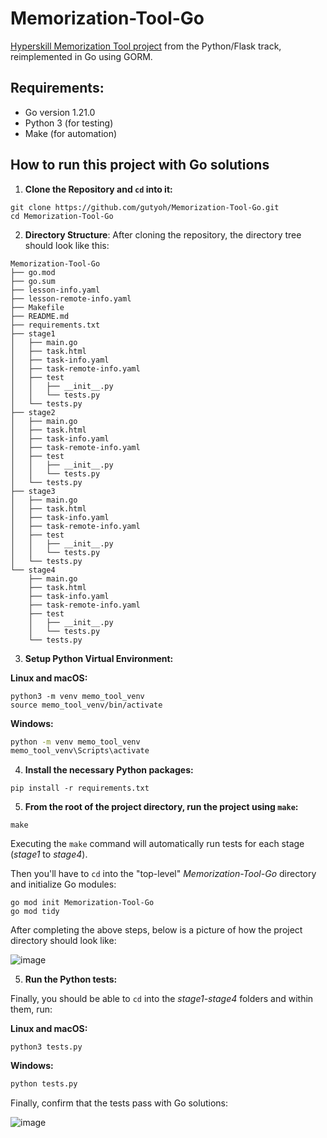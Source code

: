 # Memorization-Tool-Go
[Hyperskill Memorization Tool project](https://hyperskill.org/projects/159) from the Python/Flask track, reimplemented in Go using GORM.

## Requirements:

- Go version 1.21.0
- Python 3 (for testing)
- Make (for automation)

## How to run this project with Go solutions

1. **Clone the Repository and `cd` into it:**

```shell
git clone https://github.com/gutyoh/Memorization-Tool-Go.git
cd Memorization-Tool-Go
```

2. **Directory Structure**: After cloning the repository, the directory tree should look like this:

```
Memorization-Tool-Go
├── go.mod
├── go.sum
├── lesson-info.yaml
├── lesson-remote-info.yaml
├── Makefile
├── README.md
├── requirements.txt
├── stage1
│   ├── main.go
│   ├── task.html
│   ├── task-info.yaml
│   ├── task-remote-info.yaml
│   ├── test
│   │   ├── __init__.py
│   │   └── tests.py
│   └── tests.py
├── stage2
│   ├── main.go
│   ├── task.html
│   ├── task-info.yaml
│   ├── task-remote-info.yaml
│   ├── test
│   │   ├── __init__.py
│   │   └── tests.py
│   └── tests.py
├── stage3
│   ├── main.go
│   ├── task.html
│   ├── task-info.yaml
│   ├── task-remote-info.yaml
│   ├── test
│   │   ├── __init__.py
│   │   └── tests.py
│   └── tests.py
└── stage4
    ├── main.go
    ├── task.html
    ├── task-info.yaml
    ├── task-remote-info.yaml
    ├── test
    │   ├── __init__.py
    │   └── tests.py
    └── tests.py
```

3. **Setup Python Virtual Environment:**

**Linux and macOS:**

```shell
python3 -m venv memo_tool_venv
source memo_tool_venv/bin/activate
```

**Windows:**

```bash
python -m venv memo_tool_venv
memo_tool_venv\Scripts\activate
```

4. **Install the necessary Python packages:**

```shell
pip install -r requirements.txt
```

5. **From the root of the project directory, run the project using `make`:**
```shell
make
```

Executing the `make` command will automatically run tests for each stage (_stage1_ to _stage4_).




Then you'll have to `cd` into the "top-level" _Memorization-Tool-Go_ directory and initialize Go modules:

```
go mod init Memorization-Tool-Go
go mod tidy
```

After completing the above steps, below is a picture of how the project directory should look like:

![image](https://github.com/gutyoh/Memorization-Tool-Go/assets/8846884/82e6afa6-d251-4dd0-91f4-e637dd25a390)

5. **Run the Python tests:**

Finally, you should be able to `cd` into the _stage1-stage4_ folders and within them, run:

**Linux and macOS:**

```shell
python3 tests.py
```

**Windows:**

```bash
python tests.py
```

Finally, confirm that the tests pass with Go solutions:

![image](https://github.com/gutyoh/Memorization-Tool-Go/assets/8846884/e0014c2b-3140-4875-aba4-915ad026427a)

